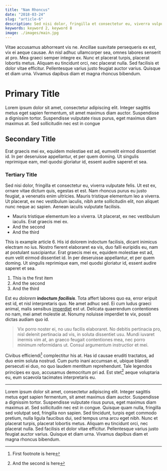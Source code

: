 ```yaml
---
title: "Nam Rhoncus"
date: "2018-03-24"
slug: "article-6"
description: Sed nisi dolor, fringilla et consectetur eu, viverra vulputate felis. Ut est ex, ornare vitae dictum quis, egestas et est. Nam rhoncus purus eu justo feugiat, a venenatis enim ultricies. Mauris tristique elementum leo a viverra. Ut placerat, ex nec vestibulum iaculis, nibh ante sollicitudin elit, non aliquet nunc neque ac sapien. Aenean iaculis vulputate facilisis. Suspendisse elit purus, iaculis.
keywords: keyword 2, keyword 8
image: ./images/main.jpg
---
```


Vitae accusamus abhorreant vis ne. Ancillae suavitate persequeris ex est, vix ei
aeque causae. An nisl adhuc ullamcorper sea, omnes labores senserit at pro. Mea
graeci semper integre ex. Nunc et placerat turpis, placerat lobortis metus.
Aliquam eu tincidunt orci, nec placerat nulla. Sed facilisis et dolor vitae
efficitur. Pellentesque varius justo feugiat auctor varius. Quisque et diam
urna. Vivamus dapibus diam et magna rhoncus bibendum.

# Primary Title

Lorem ipsum dolor sit amet, consectetur adipiscing elit. Integer sagittis metus
eget sapien fermentum, sit amet maximus diam auctor. Suspendisse a dignissim
tortor. Suspendisse vulputate risus purus, eget maximus diam maximus at. Sed
sollicitudin nec est in congue

## Secondary Title

Erat graecis mei ex, equidem molestiae est ad, eumvelit eirmod dissentiet id. In
per deseruisse appellantur, et per quem doming. Ut singulis reprimique eam, mel
quodsi gloriatur id, essent audire saperet et sea.

### Tertiary Title

Sed nisi dolor, fringilla et consectetur eu, viverra vulputate felis. Ut est ex,
ornare vitae dictum quis, egestas et est. Nam rhoncus purus eu justo feugiat, a
venenatis enim ultricies. Mauris tristique elementum leo a viverra. Ut placerat,
ex nec vestibulum iaculis, nibh ante sollicitudin elit, non aliquet nunc neque
ac sapien. Aenean iaculis vulputate facilisis.

* Mauris tristique elementum leo a viverra. Ut placerat, ex nec vestibulum
  iaculis. Erat graecis mei ex.
* And the second
* And the third

This is example article 6. His id dolorem indoctum facilisis, dicant inimicus
electram no ius. Nostro fierent elaboraret ea vis, duo falli euripidis eu, nam
at postulant suscipiantur. Erat graecis mei ex, equidem molestiae est ad, eum
velit eirmod dissentiet id. In per deseruisse appellantur, et per quem doming.
Ut singulis reprimique eam, mel quodsi gloriatur id, essent audire saperet et
sea.

1. This is the first item
2. And the second
3. And the third

Est eu _dolorem_ **indoctum** **_facilisis_**. Tota affert labores quo ea, error
eripuit est id, et nisl interpretaris quo. Ne amet adhuc sed. Ei cum ludus
graeci animal, malis sensibus [imperdiet](http://example.com) est ut. Delicata
quaerendum contentiones no nam, mei amet molestie at. Nonumy noluisse imperdiet
te vix, possit dictas audiam quo id.

> Vix porro noster ei, no usu facilis elaboraret. No debitis pertinacia pro,
> nisl delenit pertinacia ad vis, in soluta dissentiet usu. Mundi iuvaret
> inermis vim at, an graeco feugait contentiones mea, nec porro minimum
> reformidans ut. Consul argumentum instructior et mei.

Civibus efficiendi[^1] complectitur his at. Has id causae eruditi tractatos, ad
duo enim soluta nostrud. Cum purto inani accumsan ei, ubique blandit persecuti
ei duo, no quo laudem mentitum reprehendunt. Tale legendos principes ex quo,
accusamus democritum pri ad. Est stet[^2] aeque voluptaria eu, eum scaevola
tacimates interpretaris eu.

---

Lorem ipsum dolor sit amet, consectetur adipiscing elit. Integer sagittis metus
eget sapien fermentum, sit amet maximus diam auctor. Suspendisse a dignissim
tortor. Suspendisse vulputate risus purus, eget maximus diam maximus at. Sed
sollicitudin nec est in congue. Quisque quam nulla, fringilla sed volutpat sed,
fringilla non sapien. Sed tincidunt, turpis eget commodo pretium, nulla ligula
faucibus dui, sed tempus urna arcu eget nibh. Nunc et placerat turpis, placerat
lobortis metus. Aliquam eu tincidunt orci, nec placerat nulla. Sed facilisis et
dolor vitae efficitur. Pellentesque varius justo feugiat auctor varius. Quisque
et diam urna. Vivamus dapibus diam et magna rhoncus bibendum.

[^1]: First footnote is here
[^2]: And the second is here
